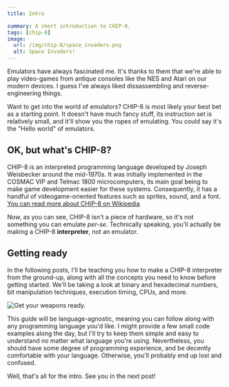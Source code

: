 ```yaml
---
title: Intro

summary: A short introduction to CHIP-8.
tags: [chip-8]
image:
  url: /img/chip-8/space_invaders.png
  alt: Space Invaders!
---
```


Emulators have always fascinated me. It's thanks to them that we're able to play video-games from antique consoles like the NES and Atari on our modern devices. I guess I've always liked dissassembling and reverse-engineering things.

Want to get into the world of emulators? CHIP-8 is most likely your best bet as a starting point. It doesn't have much fancy stuff, its instruction set is relatively small, and it'll show you the ropes of emulating. You could say it's the "Hello world" of emulators.

## OK, but what's CHIP-8?

CHIP-8 is an interpreted programming language developed by Joseph Weisbecker around the mid-1970s. It was initially implemented in the COSMAC VIP and Telmac 1800 microcomputers, its main goal being to make game development easier for these systems. Consequently, it has a handful of videogame-oriented features such as sprites, sound, and a font. [You can read more about CHIP-8 on Wikipedia](https://en.wikipedia.org/wiki/CHIP-8)

Now, as you can see, CHIP-8 isn't a piece of hardware, so it's not something you can emulate _per-se_. Technically speaking, you'll actually be making a CHIP-8 **interpreter**, not an emulator.

## Getting ready

In the following posts, I'll be teaching you how to make a CHIP-8 interpreter from the ground-up, along with all the concepts you need to know before getting started. We'll be taking a look at binary and hexadecimal numbers, bit manipulation techniques, execution timing, CPUs, and more.

![Get your weapons ready.](/img/rambo.gif)

This guide will be language-agnostic, meaning you can follow along with any programming language you'd like. I might provide a few small code examples along the day, but I'll try to keep them simple and easy to understand no matter what language you're using. Nevertheless, you should have some degree of programming experience, and be decently comfortable with your language. Otherwise, you'll probably end up lost and confused.

Well, that's all for the intro. See you in the next post!
